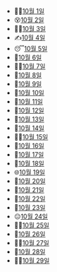 - 🙋‍♀️[10월 1일](10.1_자습.md)
- 😵[10월 2일](10.2_자습.md)
- 🧙‍♂️[10월 3일](10.3_자습.md)
- ✍️[10월 4일](10.4_django.md)
- 😴[10월 5일](10.5_django.md)
- 😤[10월 6일](10.6_django.md)
- 👩‍🦰[10월 7일](10.7_project.md)
- 🤴[10월 8일](10.8_자습.md)
- 🕺[10월 9일](10.9_자습.md)
- 💼[10월 10일](10.10_자습.md)
- 🦴[10월 11일](10.11_django.md)
- 🐑[10월 12일](10.12_django.md)
- 🌺[10월 13일](10.13_django.md)
- 👶[10월 14일](10.14_project.md)
- 🧙‍♂️[10월 15일](10.15_자습.md)
- 💂[10월 16일](10.16_자습.md)
- 🦍[10월 17일](10.17_django.md)
- 👒[10월 18일](10.18_django.md)
- 🌐[10월 19일](10.19_django.md)
- 🍰[10월 20일](10.20_django.md)
- 🧊[10월 21일](10.21_project.md)
- 🦷[10월 22일](10.22_%EC%9E%90%EC%8A%B5.md)
- 🥵[10월 23일](10.22_자습.md)
- 😑[10월 24일](10.24_django.md)
- 🙆‍♂️[10월 25일](10.25_django.md)
- 🤠[10월 26일](10.26_django.md)
- 👨‍🎓[10월 27일](10.27_django.md)
- 🦻[10월 28일](10.28_project.md)
- 👩‍🚀[10월 29일](10.29_자습.md)
